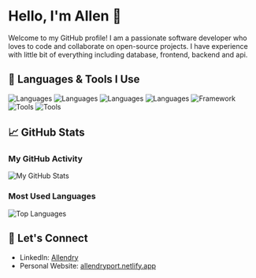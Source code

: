 # Hello, I'm Allen 👋

Welcome to my GitHub profile! I am a passionate software developer who loves to code and collaborate on open-source projects. 
I have experience with little bit of everything including database, frontend, backend and api. 

## 🔧 Languages & Tools I Use

![Languages](https://img.shields.io/badge/Languages-Python-blue?style=flat&logo=python)
![Languages](https://img.shields.io/badge/Languages-JavaScript-yellow?style=flat&logo=javascript)
![Languages](https://img.shields.io/badge/Languages-HTML-E34F26?style=flat&logo=html5)
![Languages](https://img.shields.io/badge/Languages-CSS-1572B6?style=flat&logo=css3)
![Framework](https://img.shields.io/badge/Tools-Git-F05032?style=flat&logo=vue)
![Tools](https://img.shields.io/badge/Tools-Figma-F24E1E?style=flat&logo=figma)
![Tools](https://img.shields.io/badge/Tools-Blender-F5792A?style=flat&logo=blender)


## 📈 GitHub Stats

### My GitHub Activity

![My GitHub Stats](https://github-readme-stats.vercel.app/api?username=Massive188&show_icons=true&hide_title=true&count_private=true&hide=prs&theme=radical)

### Most Used Languages

![Top Languages](https://github-readme-stats.vercel.app/api/top-langs/?username=Massive188&layout=compact&theme=radical)


## 📣 Let's Connect

- LinkedIn: [Allendry](https://www.linkedin.com/in/allendry-roque-diaz-info/)
- Personal Website: [allendryport.netlify.app](https://allendryport.netlify.app)




